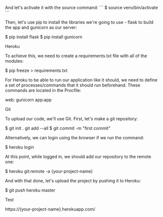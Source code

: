 And let's activate it with the source command:
´´´
$ source venv/bin/activate
´´´

Then, let's use pip to install the libraries we're going to use - flask to build the app and gunicorn as our server:

$ pip install flask
$ pip install gunicorn

Heroku

To achieve this, we need to create a requirements.txt file with all of the modules:

$ pip freeze > requirements.txt

For Heroku to be able to run our application like it should, we need to define a set of processes/commands that it should run beforehand. These commands are located in the Procfile:

web: gunicorn app:app

Git

To upload our code, we'll use Git. First, let's make a git repository:

$ git init .
git add --all
$ git commit -m "first commit"

Alternatively, we can login using the browser if we run the command:

$ heroku login

At this point, while logged in, we should add our repository to the remote one:

$ heroku git:remote -a {your-project-name}

And with that done, let's upload the project by pushing it to Heroku:

$ git push heroku master

Test

https://{your-project-name}.herokuapp.com/